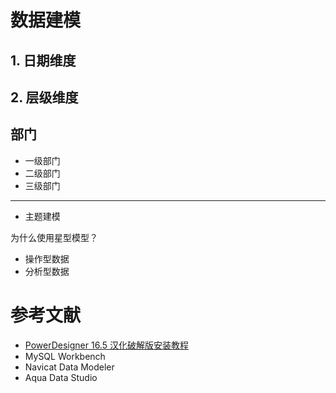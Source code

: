 # 数据建模

## 1. 日期维度

## 2. 层级维度

## 部门
* 一级部门
* 二级部门
* 三级部门

---

* 主题建模

为什么使用星型模型？
* 操作型数据
* 分析型数据


# 参考文献
* [PowerDesigner 16.5 汉化破解版安装教程](https://blog.csdn.net/sinat_34104446/article/details/79885141)
* MySQL Workbench
* Navicat Data Modeler
* Aqua Data Studio
